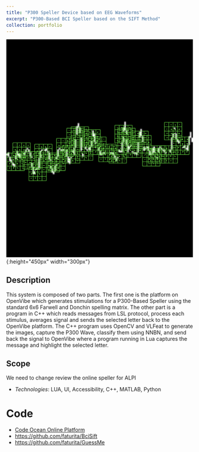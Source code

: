 ```yaml
---
title: "P300 Speller Device based on EEG Waveforms"
excerpt: "P300-Based BCI Speller based on the SIFT Method"
collection: portfolio
---
```


![Descriptor](/images/SignalWithFullDescriptors3.png){:height="450px" width="300px"}


## Description

This system is composed of two parts.  The first one is the platform on OpenVibe which generates stimulations for a P300-Based Speller using the standard 6x6 Farwell and Donchin spelling matrix.  The other part is a program in C++ which reads messages from LSL protocol, process each stimulus, averages signal and sends the selected letter back to the OpenVibe platform.  The C++ program uses OpenCV and VLFeat to generate the images, capture the P300 Wave, classify them using NNBN, and send back the signal to OpenVibe where a program running in Lua captures the message and highlight the selected letter.

## Scope

We need to change review the online speller for ALPI

* *Technologies*: LUA, UI, Accessibility, C++, MATLAB, Python


# Code 
* [Code Ocean Online Platform](https://codeocean.com/capsule/5299343/tree/v2)
* <https://github.com/faturita/BciSift>
* <https://github.com/faturita/GuessMe>






